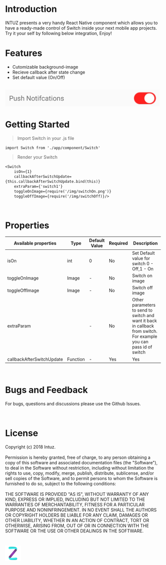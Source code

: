 <h1>Introduction</h1>
INTUZ presents a very handy React Native component which allows you to have a ready-made control of Switch inside your next mobile app projects. Try it your self by following below integration, Enjoy!

<br>
<h1>Features</h1>

- Cutomizable background-image
- Recieve callback after state change
- Set default value (On/Off)
 

<br>
<img src="Screenshots/switch.jpeg" width=500 alt="Screenshots/switch.jpeg">

**<h1>Getting Started</h1>**

> Import Switch in your .js file

```
import Switch from './app/component/Switch'  
```

> Render your Switch

```
<Switch 
    isOn={1} 
    callbackAfterSwitchUpdate={this.callbackAfterSwitchUpdate.bind(this)} 
    extraParam={'switch1'} 
    toggleOnImage={require('/img/switchOn.png')} 
    toggleOffImage={require('/img/switchOff)}/>

```
<br>
<h1>Properties</h1>

| Available properties | Type | Default Value | Required | Description |
|--------------------------|------------------------|-------------------------------|----------|-------------------------------------------------------------------------------------------------------------------------------------------------------------------------|
| isOn | int | 0 | No | Set Default value for switch 0 - Off,1 - On |
| toggleOnImage | Image  | - | No | Switch on image |
| toggleOffImage | Image | - | No | Switch off image |
| extraParam |  | - | No | Other parameters to send to switch and want it back in callback from switch. For example you can pass id of switch |
| callbackAfterSwitchUpdate | Function  | - | Yes | Yes |

<br>
<h1>Bugs and Feedback</h1>

For bugs, questions and discussions please use the Github Issues.

<br>
<h1>License</h1>

Copyright (c) 2018 Intuz.
<br><br>
Permission is hereby granted, free of charge, to any person obtaining a copy of this software and associated documentation files (the "Software"), to deal in the Software without restriction, including without limitation the rights to use, copy, modify, merge, publish, distribute, sublicense, and/or sell copies of the Software, and to permit persons to whom the Software is furnished to do so, subject to the following conditions:
<br><br>
THE SOFTWARE IS PROVIDED "AS IS", WITHOUT WARRANTY OF ANY KIND, EXPRESS OR IMPLIED, INCLUDING BUT NOT LIMITED TO THE WARRANTIES OF MERCHANTABILITY, FITNESS FOR A PARTICULAR PURPOSE AND NONINFRINGEMENT. IN NO EVENT SHALL THE AUTHORS OR COPYRIGHT HOLDERS BE LIABLE FOR ANY CLAIM, DAMAGES OR OTHER LIABILITY, WHETHER IN AN ACTION OF CONTRACT, TORT OR OTHERWISE, ARISING FROM, OUT OF OR IN CONNECTION WITH THE SOFTWARE OR THE USE OR OTHER DEALINGS IN THE SOFTWARE.

<h1></h1>
<a href="http://www.intuz.com">
<img src="Screenshots/logo.jpg">
</a>
